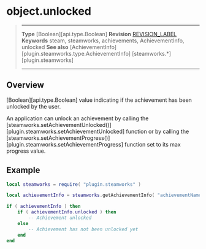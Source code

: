# object.unlocked

> --------------------- ------------------------------------------------------------------------------------------
> __Type__              [Boolean][api.type.Boolean]
> __Revision__          [REVISION_LABEL](REVISION_URL)
> __Keywords__          steam, steamworks, achievements, AchievementInfo, unlocked
> __See also__          [AchievementInfo][plugin.steamworks.type.AchievementInfo]
>                       [steamworks.*][plugin.steamworks]
> --------------------- ------------------------------------------------------------------------------------------

## Overview

[Boolean][api.type.Boolean] value indicating if the achievement has been unlocked by the user.

An application can unlock an achievement by calling the [steamworks.setAchievementUnlocked()][plugin.steamworks.setAchievementUnlocked] function or by calling the  [steamworks.setAchievementProgress()][plugin.steamworks.setAchievementProgress] function set to its max progress value.


## Example

``````lua
local steamworks = require( "plugin.steamworks" )

local achievementInfo = steamworks.getAchievementInfo( "achievementName" )

if ( achievementInfo ) then
	if ( achievementInfo.unlocked ) then
		-- Achievement unlocked
	else
		-- Achievement has not been unlocked yet
	end
end
``````
